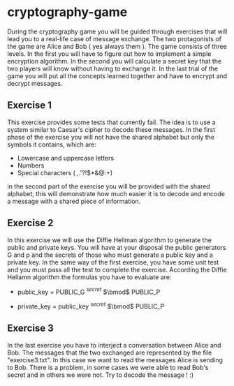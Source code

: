 # cryptography-game

During the cryptography game you will be guided through exercises that will lead you to a real-life case of message exchange. The two protagonists of the game are Alice and Bob ( yes always them ). The game consists of three levels. In the first you will have to figure out how to implement a simple encryption algorithm. In the second you will calculate a secret key that the two players will know without having to exchange it. In the last trial of the game you will put all the concepts learned together and have to encrypt and decrypt messages.

## Exercise 1

This exercise provides some tests that currently fail. The idea is to use a system similar to Caesar's cipher to decode these messages. In the first phase of the exercise you will not have the shared alphabet but only the symbols it contains, which are:

- Lowercase and uppercase letters
- Numbers
- Special characters ( ,.'?!$\*&@:+)

in the second part of the exercise you will be provided with the shared alphabet, this will demonstrate how much easier it is to decode and encode a message with a shared piece of information.

## Exercise 2

In this exercise we will use the Diffie Hellman algorithm to generate the public and private keys. You will have at your disposal the public generators G and p and the secrets of those who must generate a public key and a private key. In the same way of the first exercise, you have some unit test and you must pass all the test to complete the exercise.
According the Diffie Hellamn algorithm the formulas you have to evaluate are:

- public_key = PUBLIC_G $^{secret}$ $\bmod$ PUBLIC_P

- private_key = public_key $^{secret}$ $\bmod$ PUBLIC_P

## Exercise 3

In the last exercise you have to interject a conversation between Alice and Bob. The messages that the two exchanged are represented by the file "exercise3.txt". In this case we want to read the messages Alice is sending to Bob. There is a problem, in some cases we were able to read Bob's secret and in others we were not. Try to decode the message ! :)
